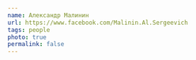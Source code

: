 ```yaml
---
name: Александр Малинин
url: https://www.facebook.com/Malinin.Al.Sergeevich
tags: people
photo: true
permalink: false
---
```

